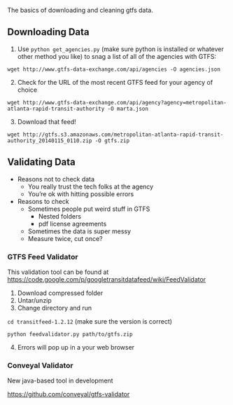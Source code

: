 The basics of downloading and cleaning gtfs data.

## Downloading Data

1. Use `python get_agencies.py` (make sure python is installed or whatever other method you like) to snag a list of all of the agencies with GTFS:

`wget http://www.gtfs-data-exchange.com/api/agencies -O agencies.json`

2. Check for the URL of the most recent GTFS feed for your agency of choice

`wget http://www.gtfs-data-exchange.com/api/agency?agency=metropolitan-atlanta-rapid-transit-authority -O marta.json`

3. Download that feed!

`wget http://gtfs.s3.amazonaws.com/metropolitan-atlanta-rapid-transit-authority_20140115_0110.zip -O gtfs.zip`

## Validating Data

* Reasons not to check data
  * You really trust the tech folks at the agency
  * You’re ok with hitting possible errors
* Reasons to check
  * Sometimes people put weird stuff in GTFS
    * Nested folders
    * pdf license agreements
  * Sometimes the data is super messy
  * Measure twice, cut once?

### GTFS Feed Validator

This validation tool can be found at https://code.google.com/p/googletransitdatafeed/wiki/FeedValidator 
1. Download compressed folder
2. Untar/unzip
3. Change directory and run

`cd transitfeed-1.2.12` (make sure the version is correct)

`python feedvalidator.py path/to/gtfs.zip`

4. Errors will pop up in a your web browser

### Conveyal Validator

New java-based tool in development

https://github.com/conveyal/gtfs-validator
